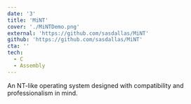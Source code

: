 ```yaml
---
date: '3'
title: 'MiNT'
cover: './MiNTDemo.png'
external: 'https://github.com/sasdallas/MiNT'
github: 'https://github.com/sasdallas/MiNT'
cta: ''
tech:
  - C
  - Assembly
---
```


An NT-like operating system designed with compatibility and professionalism in mind.
